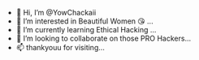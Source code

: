 - 👋 Hi, I’m @YowChackaii
- 👀 I’m interested in Beautiful Women 😘 ...
- 🌱 I’m currently learning Ethical Hacking ...
- 💞️ I’m looking to collaborate on those PRO  Hackers...
- 📫 thankyouu for visiting...

<!---
YowChackaii/YowChackaii is a ✨ special ✨ repository because its `README.md` (this file) appears on your GitHub profile.
You can click the Preview link to take a look at your changes.
--->

